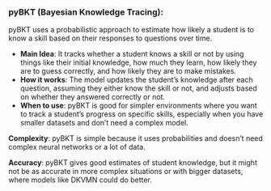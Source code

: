 ### **pyBKT (Bayesian Knowledge Tracing):**

pyBKT uses a probabilistic approach to estimate how likely a student is to know a skill based on their responses to questions over time.

* **Main Idea**: It tracks whether a student knows a skill or not by using things like their initial knowledge, how much they learn, how likely they are to guess correctly, and how likely they are to make mistakes.  
* **How it works**: The model updates the student’s knowledge after each question, assuming they either know the skill or not, and adjusts based on whether they answered correctly or not.  
* **When to use**: pyBKT is good for simpler environments where you want to track a student’s progress on specific skills, especially when you have smaller datasets and don’t need a complex model.

**Complexity**: pyBKT is simple because it uses probabilities and doesn’t need complex neural networks or a lot of data.

**Accuracy**: pyBKT gives good estimates of student knowledge, but it might not be as accurate in more complex situations or with bigger datasets, where models like DKVMN could do better.  
